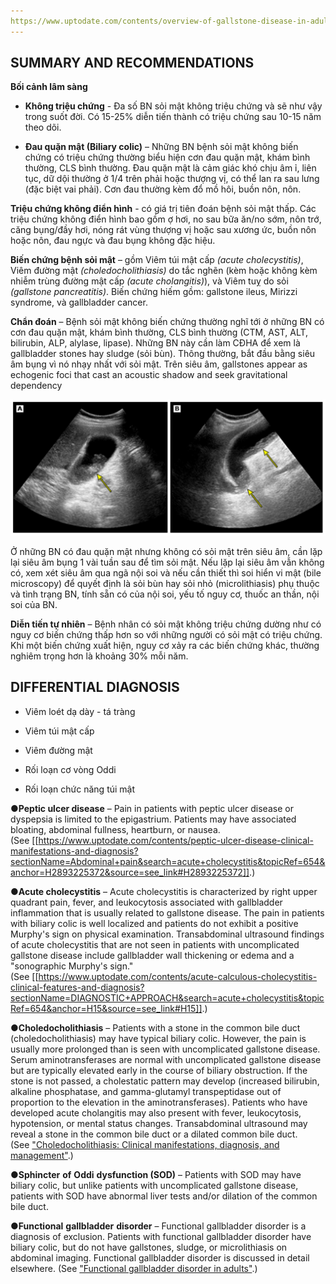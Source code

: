 ```yaml
---
https://www.uptodate.com/contents/overview-of-gallstone-disease-in-adults
---
```


  
## SUMMARY AND RECOMMENDATIONS
  

  
**Bối cảnh lâm sàng**
  
- **Không triệu chứng** - Đa số BN sỏi mật không triệu chứng và sẽ như vậy trong suốt đời. Có 15-25% diễn tiến thành có triệu chứng sau 10-15 năm theo dõi.
  
- **Đau quặn mật (Biliary colic)** – Những BN bệnh sỏi mật không biến chứng có triệu chứng thường biểu hiện cơn đau quặn mật, khám bình thường, CLS bình thường. Đau quặn mật là cảm giác khó chịu âm ỉ, liên tục, dữ dội thường ở 1/4 trên phải hoặc thượng vị, có thể lan ra sau lưng (đặc biệt vai phải). Cơn đau thường kèm đổ mồ hôi, buồn nôn, nôn.
  

  
**Triệu chứng không điển hình** - có giá trị tiên đoán bệnh sỏi mật thấp. Các triệu chứng không điển hình bao gồm ợ hơi, no sau bữa ăn/no sớm, nôn trớ, căng bụng/đầy hơi, nóng rát vùng thượng vị hoặc sau xương ức, buồn nôn hoặc nôn, đau ngực và đau bụng không đặc hiệu.
  

  
**Biến chứng bệnh sỏi mật** – gồm Viêm túi mật cấp *(acute cholecystitis)*, Viêm đường mật *(choledocholithiasis)* do tắc nghẽn (kèm hoặc không kèm nhiễm trùng đường mật cấp *(acute cholangitis)*), và Viêm tuỵ do sỏi *(gallstone pancreatitis)*. Biến chứng hiếm gồm: gallstone ileus, Mirizzi syndrome, và gallbladder cancer.
  

  
**Chẩn đoán** – Bệnh sỏi mật không biến chứng thường nghĩ tới ở những BN có cơn đau quặn mật, khám bình thường, CLS bình thường (CTM, AST, ALT, bilirubin, ALP, alylase, lipase). Những BN này cần làm CĐHA để xem là gallbladder stones hay sludge (sỏi bùn). Thông thường, bắt đầu bằng siêu âm bụng vì nó nhạy nhất với sỏi mật. Trên siêu âm, gallstones appear as echogenic foci that cast an acoustic shadow and seek gravitational dependency
  
![Gallbladder sludge on ultrasonography.png](../../../../200%20Files/image/Gallbladder%20sludge%20on%20ultrasonography.png)
  
Ở những BN có đau quặn mật nhưng không có sỏi mật trên siêu âm, cần lặp lại siêu âm bụng 1 vài tuần sau để tìm sỏi mật. Nếu lặp lại siêu âm vẫn không có, xem xét siêu âm qua ngã nội soi và nếu cần thiết thì soi hiển vi mật (bile microscopy) để quyết định là sỏi bùn hay sỏi nhỏ (microlithiasis) phụ thuộc và tình trạng BN, tính sẵn có của nội soi, yếu tố nguy cơ, thuốc an thần, nội soi của BN.
  

  
**Diễn tiến tự nhiên** – Bệnh nhân có sỏi mật không triệu chứng dường như có nguy cơ biến chứng thấp hơn so với những người có sỏi mật có triệu chứng. Khi một biến chứng xuất hiện, nguy cơ xảy ra các biến chứng khác, thường nghiêm trọng hơn là khoảng 30% mỗi năm.
  

  
## DIFFERENTIAL DIAGNOSIS
  
- Viêm loét dạ dày - tá tràng
  
- Viêm túi mật cấp
  
- Viêm đường mật
  
- Rối loạn cơ vòng Oddi
  
- Rối loạn chức năng túi mật
  

  

  
●**Peptic ulcer disease** – Pain in patients with peptic ulcer disease or dyspepsia is limited to the epigastrium. Patients may have associated bloating, abdominal fullness, heartburn, or nausea. (See [[https://www.uptodate.com/contents/peptic-ulcer-disease-clinical-manifestations-and-diagnosis?sectionName=Abdominal+pain&search=acute+cholecystitis&topicRef=654&anchor=H2893225372&source=see_link#H2893225372]].)
  

  
●**Acute cholecystitis** – Acute cholecystitis is characterized by right upper quadrant pain, fever, and leukocytosis associated with gallbladder inflammation that is usually related to gallstone disease. The pain in patients with biliary colic is well localized and patients do not exhibit a positive Murphy's sign on physical examination. Transabdominal ultrasound findings of acute cholecystitis that are not seen in patients with uncomplicated gallstone disease include gallbladder wall thickening or edema and a "sonographic Murphy's sign." (See [[https://www.uptodate.com/contents/acute-calculous-cholecystitis-clinical-features-and-diagnosis?sectionName=DIAGNOSTIC+APPROACH&search=acute+cholecystitis&topicRef=654&anchor=H15&source=see_link#H15]].)
  

  
●**Choledocholithiasis** – Patients with a stone in the common bile duct (choledocholithiasis) may have typical biliary colic. However, the pain is usually more prolonged than is seen with uncomplicated gallstone disease. Serum aminotransferases are normal with uncomplicated gallstone disease but are typically elevated early in the course of biliary obstruction. If the stone is not passed, a cholestatic pattern may develop (increased bilirubin, alkaline phosphatase, and gamma-glutamyl transpeptidase out of proportion to the elevation in the aminotransferases). Patients who have developed acute cholangitis may also present with fever, leukocytosis, hypotension, or mental status changes. Transabdominal ultrasound may reveal a stone in the common bile duct or a dilated common bile duct. (See ["Choledocholithiasis: Clinical manifestations, diagnosis, and management"](https://www.uptodate.com/contents/choledocholithiasis-clinical-manifestations-diagnosis-and-management?search=acute+cholecystitis&topicRef=654&source=see_link).)
  

  
●**Sphincter** **of** **Oddi** **dysfunction (SOD)** – Patients with SOD may have biliary colic, but unlike patients with uncomplicated gallstone disease, patients with SOD have abnormal liver tests and/or dilation of the common bile duct.
  

  
●**Functional** **gallbladder** **disorder** – Functional gallbladder disorder is a diagnosis of exclusion. Patients with functional gallbladder disorder have biliary colic, but do not have gallstones, sludge, or microlithiasis on abdominal imaging. Functional gallbladder disorder is discussed in detail elsewhere. (See ["Functional gallbladder disorder in adults"](https://www.uptodate.com/contents/functional-gallbladder-disorder-in-adults?search=acute+cholecystitis&topicRef=654&source=see_link).)
